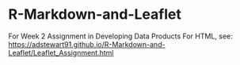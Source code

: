 # R-Markdown-and-Leaflet
For Week 2 Assignment in Developing Data Products
For HTML, see: https://adstewart91.github.io/R-Markdown-and-Leaflet/Leaflet_Assignment.html
